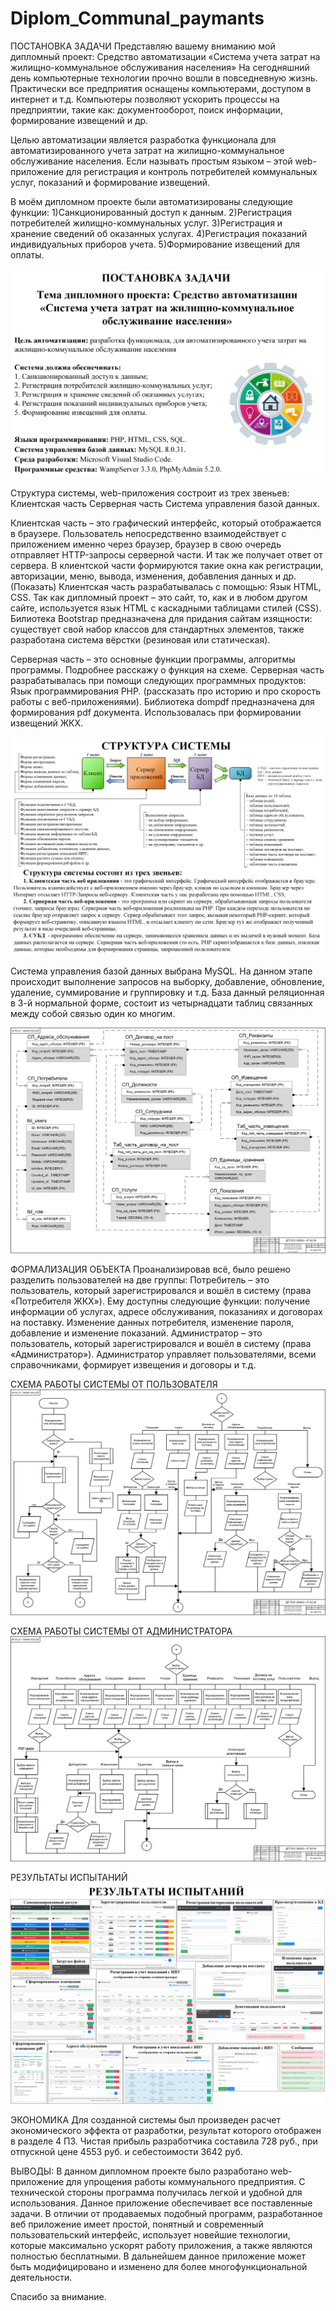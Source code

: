 # Diplom_Communal_paymants

ПОСТАНОВКА ЗАДАЧИ
Представляю вашему вниманию мой дипломный проект: Средство автоматизации «Система учета затрат на жилищно-коммунальное обслуживания населения»
На сегодняшний день компьютерные технологии прочно вошли в повседневную жизнь. Практически все предприятия оснащены компьютерами, доступом в интернет и т.д. Компьютеры позволяют ускорить процессы на предприятии, такие как: документооборот, поиск информации, формирование извещений и др.

Целью автоматизации является разработка функционала для автоматизированного учета затрат на жилищно-коммунальное обслуживание населения. Если называть простым языком – этой web-приложение для регистрация и контроль потребителей коммунальных услуг, показаний и формирование извещений.

В моём дипломном проекте были автоматизированы следующие функции:
1)Санкционированный доступ к данным.
2)Регистрация потребителей жилищно-коммунальных услуг.
3)Регистрация и хранение сведений об оказанных услугах.
4)Регистрация показаний индивидуальных приборов учета.
5)Формирование извещений для оплаты.

<!-- Плакат 1 -->
![Image alt](https://github.com/vitas26072001/Diplom_Communal_paymants/raw/main/Photo/image1.png)

Структура системы, web-приложения состроит из трех звеньев:
Клиентская часть
Серверная часть
Система управления базой данных.

Клиентская часть – это графический интерфейс, который отображается в браузере. Пользователь непосредственно взаимодействует с приложением именно через браузер, браузер в свою очередь отправляет HTTP-запросы серверной части. И так же получает ответ от сервера.
В клиентской части формируются такие окна как регистрации, авторизации, меню, вывода, изменения, добавления данных и др. (Показать) 
Клиентская часть разрабатывалась с помощью:
Язык HTML, CSS. Так как дипломный проект – это сайт, то, как и в любом другом сайте, используется язык HTML с каскадными таблицами стилей (CSS). 
Билиотека Bootstrap предназначена для придания сайтам изящности: существует свой набор классов для стандартных элементов, также разработана система вёрстки (резиновая или статическая).

Серверная часть – это основные функции программы, алгоритмы программы. Подробнее расскажу о функция на схеме. Серверная часть разрабатывалась при помощи следующих программных продуктов:
Язык программирования PHP. (рассказать про историю и про скорость работы с веб-приложениями).
Библиотека dompdf предназначена для формирования pdf документа. Использовалась при формировании извещений ЖКХ.

<!-- Плакат2 -->
![Image alt](https://github.com/vitas26072001/Diplom_Communal_paymants/raw/main/Photo/image3.png)

Система управления базой данных выбрана МySQL. На данном этапе происходит выполнение запросов на выборку, добавление, обновление, удаление, суммирование и группировку и т.д. 
База данный реляционная в 3-й нормальной форме, состоит из четырнадцати таблиц связанных между собой связью один ко многим. 

<!-- Плакат 3 -->
![Image alt](https://github.com/vitas26072001/Diplom_Communal_paymants/raw/main/Photo/image6.png)

ФОРМАЛИЗАЦИЯ ОБЪЕКТА
Проанализировав всё, было решено разделить пользователей на две группы:
Потребитель – это пользователь, который зарегистрировался и вошёл в систему (права «Потребителя ЖКХ»). Ему доступны следующие функции: получение информации об услугах, адресе обслуживания, показаниях и договорах на поставку. Изменение данных потребителя, изменение пароля, добавление и изменение показаний.
Администратор – это пользователь, который зарегистрировался и вошёл в систему (права «Администратор»). Администратор управляет пользователями, всеми справочниками, формирует извещения и договоры и т.д.

<!-- Плакат 4 -->
СХЕМА РАБОТЫ СИСТЕМЫ ОТ ПОЛЬЗОВАТЕЛЯ
![Image alt](https://github.com/vitas26072001/Diplom_Communal_paymants/raw/main/Photo/image4.png)

<!-- Плакат 5 -->
СХЕМА РАБОТЫ СИСТЕМЫ ОТ АДМИНИСТРАТОРА
![Image alt](https://github.com/vitas26072001/Diplom_Communal_paymants/raw/main/Photo/image5.png)

<!-- Плакат 6 -->
РЕЗУЛЬТАТЫ ИСПЫТАНИЙ
![Image alt](https://github.com/vitas26072001/Diplom_Communal_paymants/raw/main/Photo/image2.png)

ЭКОНОМИКА
Для созданной системы был произведен расчет экономического эффекта от разработки, результат которого отображен в разделе 4 ПЗ. Чистая прибыль разработчика составила 728 руб., при отпускной цене 4553 руб. и себестоимости 3642 руб.

ВЫВОДЫ:
В данном дипломном проекте было разработано web-приложение для упрощения работы коммунального предприятия. 
С технической стороны программа получилась легкой и удобной для использования. Данное приложение обеспечивает все поставленные задачи.
В отличии от продаваемых подобный программ, разработанное веб приложение имеет простой, понятный и современный пользовательский интерфейс, использует новейшие технологии, которые максимально ускорят работу приложения, а также являются полностью бесплатными.
В дальнейшем данное приложение может быть модифицировано и изменено для более многофункциональной деятельности.

Спасибо за внимание.
